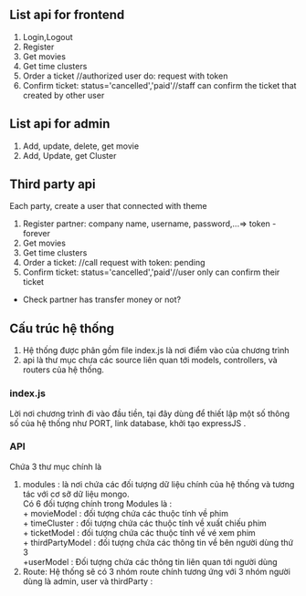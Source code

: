 ## List api for frontend
1. Login,Logout
2. Register
3. Get movies
4. Get time clusters
5. Order a ticket //authorized user do: request with token
6. Confirm ticket: status='cancelled','paid'//staff can confirm the ticket that created by other user

## List api for admin
1. Add, update, delete, get movie
2. Add, Update, get Cluster 



## Third party api

Each party, create a user that connected with theme

1. Register partner: company name, username, password,...=> token - forever
2. Get movies
3. Get time clusters
4. Order a ticket: //call request with token: pending
5. Confirm ticket: status='cancelled','paid'//user only can confirm their ticket
 - Check partner has transfer money or not?
## Cấu trúc hệ thống 
1. Hệ thống được phân gồm file index.js là nơi điểm vào của chương trình 
2. api là thư mục chưa các source liên quan tới models, controllers, và routers của hệ thống.

### index.js 
Lời nơi chương trình đi vào đầu tiền, tại đây dùng để thiết lập một số thông số của hệ thống như PORT, link  database, khởi tạo expressJS . </br>

### API 
Chứa 3 thư mục chính là </br>
1. modules : là nơi chứa các đối tượng  dữ liệu chính của hệ thống và tương tác với cơ sỡ dữ liệu mongo. </br>
    Có 6 đối tượng chính trong Modules là : <br>
        + movieModel  : đối tượng chứa các thuộc tính về  phim </br>
        + timeCluster : đối tượng chứa các thuộc tính về xuất chiếu phim </br>
        + ticketModel : đối tượng chứa các thuộc tính về vé xem phim </br>
        + thirdPartyModel  : đối tượng chứa các thông tin về bên người dùng thứ 3 </br>
        +userModel : Đối tượng chứa các thông tin liên quan tới người dùng 
2. Route:
    Hệ thống sẽ có 3 nhóm route chính tương ứng với 3 nhóm người dùng là admin, user và thirdParty : </br>
    




